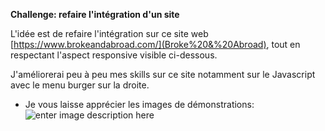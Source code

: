 **Challenge: refaire l'intégration d'un site**

L'idée est de refaire l'intégration sur ce site web [https://www.brokeandabroad.com/](Broke%20&%20Abroad), tout en respectant l'aspect responsive visible ci-dessous.

J'améliorerai peu à peu mes skills sur ce site notamment sur le Javascript avec le menu burger sur la droite.

- Je vous laisse apprécier les images de démonstrations:
![enter image description here](https://i.ibb.co/TgPdjKC/Broke-Abroad-responsive.gif)

